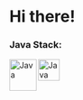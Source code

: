 <h1> Hi there! </h1>



### Java Stack:


<img  align="left"  alt="Java"  width="48px" height="56px"  src="https://symbols.getvecta.com/stencil_85/10_java-icon.e6c5a2a97a.png" />

<img  align="left"  alt="Java"  width="38px" height="38px"  src="https://cdn.freebiesupply.com/logos/large/2x/spring-3-logo-png-transparent.png" />


<br />
<br />
<br />


[linkedin]:  https://www.linkedin.com/in/leonardo-jacobina-mesquita-824646152/
